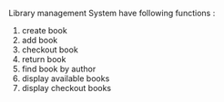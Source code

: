 Library management System have following functions :
1. create book
2. add book
3. checkout book
4. return book
5. find book by author
6. display available books
7. display checkout books
